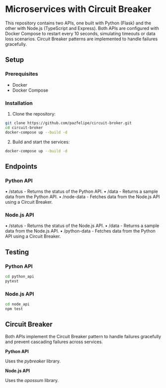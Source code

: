 # Microservices with Circuit Breaker

This repository contains two APIs, one built with Python (Flask) and the other with Node.js (TypeScript and Express). Both APIs are configured with Docker Compose to restart every 10 seconds, simulating timeouts or data loss scenarios. Circuit Breaker patterns are implemented to handle failures gracefully.

## Setup

### Prerequisites

- Docker
- Docker Compose

### Installation

1. Clone the repository:

```sh
git clone https://github.com/pazfelipe/circuit-broker.git
cd circuit-broker
docker-compose up --build -d
```

2. Build and start the services:

```sh
docker-compose up --build -d
```

## Endpoints

### Python API

 • /status - Returns the status of the Python API.
 • /data - Returns a sample data from the Python API.
 • /node-data - Fetches data from the Node.js API using a Circuit Breaker.

### Node.js API

 • /status - Returns the status of the Node.js API.
 • /data - Returns a sample data from the Node.js API.
 • /python-data - Fetches data from the Python API using a Circuit Breaker.

## Testing

### Python API

```sh
cd python_api
pytest
```

### Node.js API

```sh
cd node_api
npm test
```

## Circuit Breaker

Both APIs implement the Circuit Breaker pattern to handle failures gracefully and prevent cascading failures across services.

**Python API**

Uses the _pybreaker_ library.

**Node.js API**

Uses the _opossum_ library.
